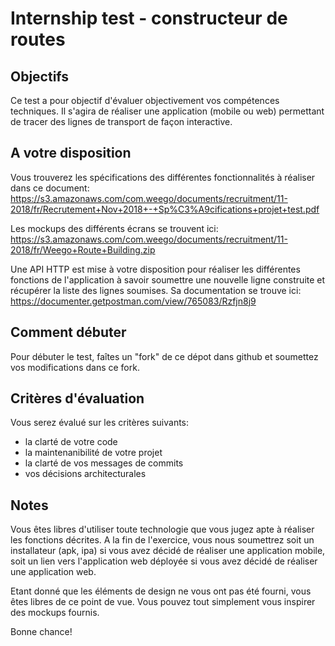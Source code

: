 # Internship test - constructeur de routes

## Objectifs
Ce test a pour objectif d'évaluer objectivement vos compétences techniques. Il s'agira de réaliser une application (mobile ou web) permettant de tracer des lignes de transport de façon interactive.

## A votre disposition
Vous trouverez les spécifications des différentes fonctionnalités à réaliser dans ce document: https://s3.amazonaws.com/com.weego/documents/recruitment/11-2018/fr/Recrutement+Nov+2018+-+Sp%C3%A9cifications+projet+test.pdf

Les mockups des différents écrans se trouvent ici: https://s3.amazonaws.com/com.weego/documents/recruitment/11-2018/fr/Weego+Route+Building.zip

Une API HTTP est mise à votre disposition pour réaliser les différentes fonctions de l'application à savoir soumettre une nouvelle ligne construite et récupérer la liste des lignes soumises. Sa documentation se trouve ici: https://documenter.getpostman.com/view/765083/Rzfjn8j9

## Comment débuter
Pour débuter le test, faîtes un "fork" de ce dépot dans github et soumettez vos modifications dans ce fork.

## Critères d'évaluation
Vous serez évalué sur les critères suivants:
- la clarté de votre code
- la maintenanibilité de votre projet
- la clarté de vos messages de commits
- vos décisions architecturales

## Notes
Vous êtes libres d'utiliser toute technologie que vous jugez apte à réaliser les fonctions décrites. A la fin de l'exercice, vous nous soumettrez soit un installateur (apk, ipa) si vous avez décidé de réaliser une application mobile, soit un lien vers l'application web déployée si vous avez décidé de réaliser une application web.

Etant donné que les éléments de design ne vous ont pas été fourni, vous êtes libres de ce point de vue. Vous pouvez tout simplement vous inspirer des mockups fournis.

Bonne chance!
